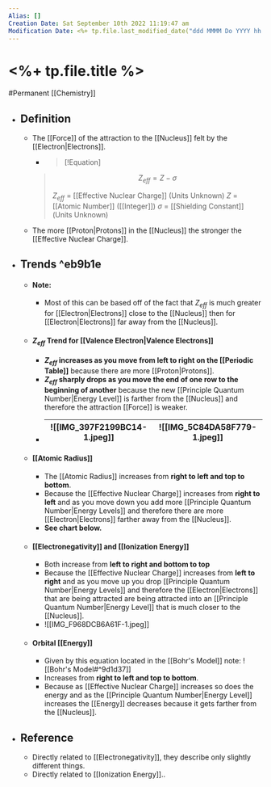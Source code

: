 ```yaml
---
Alias: []
Creation Date: Sat September 10th 2022 11:19:47 am 
Modification Date: <%+ tp.file.last_modified_date("ddd MMMM Do YYYY hh:mm:ss a") %>
---
```

# <%+ tp.file.title %>
#Permanent [[Chemistry]]

- ## Definition
	- The [[Force]] of the attraction to the [[Nucleus]] felt by the [[Electron|Electrons]].
	  - > [!Equation]
	  > $$Z_{eff}=Z-\sigma$$
	  > 
	  > $Z_{eff}$ = [[Effective Nuclear Charge]] (Units Unknown)
	  > $Z$ = [[Atomic Number]] ([[Integer]])
	  > $\sigma$ = [[Shielding Constant]] (Units Unknown)
	  
  - The more [[Proton|Protons]] in the [[Nucleus]] the stronger the [[Effective Nuclear Charge]].
- ## Trends ^eb9b1e
	- #### Note:
		- Most of this can be based off of the fact that $Z_{eff}$ is much greater for [[Electron|Electrons]] close to the [[Nucleus]] then for [[Electron|Electrons]] far away from the [[Nucleus]].
	- #### $Z_{eff}$ Trend for [[Valence Electron|Valence Electrons]]
		- **$Z_{eff}$ increases as you move from left to right on the [[Periodic Table]]** because there are more [[Proton|Protons]].
		- **$Z_{eff}$ sharply drops as you move the end of one row to the beginning of another** because the new [[Principle Quantum Number|Energy Level]] is farther from the [[Nucleus]] and therefore the attraction [[Force]] is weaker.
		- ![[IMG_397F2199BC14-1.jpeg]]|![[IMG_5C84DA58F779-1.jpeg]]
		  ---|---
	- #### [[Atomic Radius]]
		- The [[Atomic Radius]] increases from **right to left and top to bottom**.
		- Because the [[Effective Nuclear Charge]] increases from **right to left** and as you move down you add more [[Principle Quantum Number|Energy Levels]] and therefore there are more [[Electron|Electrons]] farther away from the [[Nucleus]].
		- **See chart below.**
	- #### [[Electronegativity]] and [[Ionization Energy]]
		- Both increase from **left to right and bottom to top**
		- Because the [[Effective Nuclear Charge]] increases from **left to right** and as you move up you drop [[Principle Quantum Number|Energy Levels]] and therefore the [[Electron|Electrons]] that are being attracted are being attracted into an [[Principle Quantum Number|Energy Level]] that is much closer to the [[Nucleus]].
		- ![[IMG_F968DCB6A61F-1.jpeg]]
	- #### Orbital [[Energy]]
		- Given by this equation located in the [[Bohr's Model]] note:
		  ![[Bohr's Model#^9d1d37]]
		- Increases from **right to left and top to bottom**.
		- Because as [[Effective Nuclear Charge]] increases so does the energy and as the [[Principle Quantum Number|Energy Level]] increases the [[Energy]] decreases because it gets farther from the [[Nucleus]].

- ## Reference
	- Directly related to [[Electronegativity]], they describe only slightly different things.
	- Directly related to [[Ionization Energy]]..